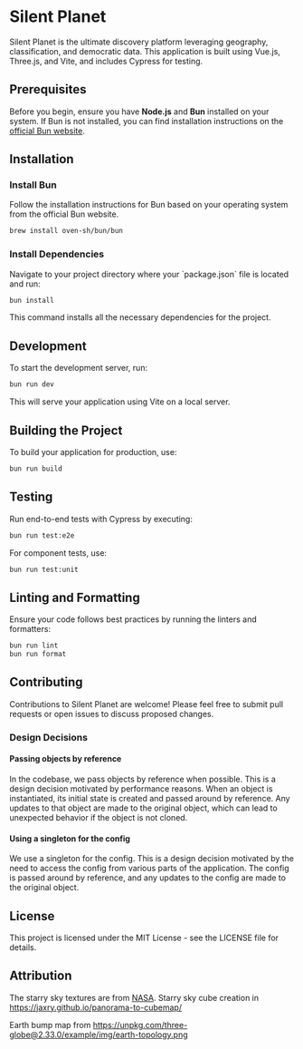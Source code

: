 # Silent Planet

Silent Planet is the ultimate discovery platform leveraging geography, classification, and democratic data. This application is built using Vue.js, Three.js, and Vite, and includes Cypress for testing.

## Prerequisites

Before you begin, ensure you have **Node.js** and **Bun** installed on your system. If Bun is not installed, you can find installation instructions on the [official Bun website](https://bun.sh).

## Installation

### Install Bun

Follow the installation instructions for Bun based on your operating system from the official Bun website.

```bash
brew install oven-sh/bun/bun
```

### Install Dependencies

Navigate to your project directory where your \`package.json\` file is located and run:

```bash
bun install
```

This command installs all the necessary dependencies for the project.

## Development

To start the development server, run:

```bash
bun run dev
```

This will serve your application using Vite on a local server.

## Building the Project

To build your application for production, use:

```bash
bun run build
```

## Testing

Run end-to-end tests with Cypress by executing:

```bash
bun run test:e2e
```

For component tests, use:

```bash
bun run test:unit
```

## Linting and Formatting

Ensure your code follows best practices by running the linters and formatters:

```bash
bun run lint
bun run format
```

## Contributing

Contributions to Silent Planet are welcome! Please feel free to submit pull requests or open issues to discuss proposed changes.

### Design Decisions

#### Passing objects by reference

In the codebase, we pass objects by reference when possible. This is a design decision motivated by performance reasons. When an object is instantiated, its initial state is created and passed around by reference. Any updates to that object are made to the original object, which can lead to unexpected behavior if the object is not cloned.

#### Using a singleton for the config

We use a singleton for the config. This is a design decision motivated by the need to access the config from various parts of the application. The config is passed around by reference, and any updates to the config are made to the original object.

## License

This project is licensed under the MIT License - see the LICENSE file for details.

## Attribution

The starry sky textures are from [NASA](https://svs.gsfc.nasa.gov/4851/).
Starry sky cube creation in https://jaxry.github.io/panorama-to-cubemap/

Earth bump map from https://unpkg.com/three-globe@2.33.0/example/img/earth-topology.png